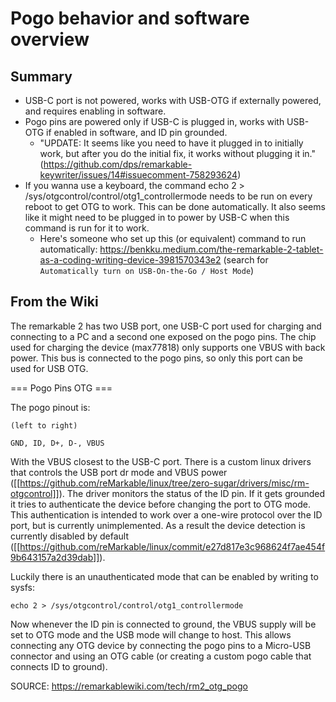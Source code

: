 # Pogo behavior and software overview

## Summary

- USB-C port is not powered, works with USB-OTG if externally powered, and requires enabling in software.
- Pogo pins are powered only if USB-C is plugged in, works with USB-OTG if enabled in software, and ID pin grounded.
    - "UPDATE: It seems like you need to have it plugged in to initially work, but after you do the initial fix, it works without plugging it in." (https://github.com/dps/remarkable-keywriter/issues/14#issuecomment-758293624)
- If you wanna use a keyboard, the command echo 2 > /sys/otgcontrol/control/otg1_controllermode needs to be run on every reboot to get OTG to work. This can be done automatically. It also seems like it might need to be plugged in to power by USB-C when this command is run for it to work.
    - Here's someone who set up this (or equivalent) command to run automatically: https://benkku.medium.com/the-remarkable-2-tablet-as-a-coding-writing-device-3981570343e2 (search for `Automatically turn on USB-On-the-Go / Host Mode`)

## From the Wiki

The remarkable 2 has two USB port, one USB-C port used for charging and connecting to a PC and a second one exposed on the pogo pins.
The chip used for charging the device (max77818) only supports one VBUS with back power. This bus is connected to the pogo pins, so only this port can be used for USB OTG.

=== Pogo Pins OTG ===

The pogo pinout is:

    (left to right)  
    
    GND, ID, D+, D-, VBUS

With the VBUS closest to the USB-C port. There is a custom linux drivers that controls the USB port dr mode and VBUS power ([[https://github.com/reMarkable/linux/tree/zero-sugar/drivers/misc/rm-otgcontrol]]). The driver monitors the status of the ID pin. If it gets grounded it tries to authenticate the device before changing the port to OTG mode. This authentication is intended to work over a one-wire protocol over the ID port, but is currently unimplemented. As a result the device detection is currently disabled by default ([[https://github.com/reMarkable/linux/commit/e27d817e3c968624f7ae454f9b643157a2d39dab]]).

Luckily there is an unauthenticated mode that can be enabled by writing to sysfs:

    echo 2 > /sys/otgcontrol/control/otg1_controllermode

Now whenever the ID pin is connected to ground, the VBUS supply will be set to OTG mode and the USB mode will change to host. This allows connecting any OTG device by connecting the pogo pins to a Micro-USB connector and using an OTG cable (or creating a custom pogo cable that connects ID to ground).

SOURCE: https://remarkablewiki.com/tech/rm2_otg_pogo
